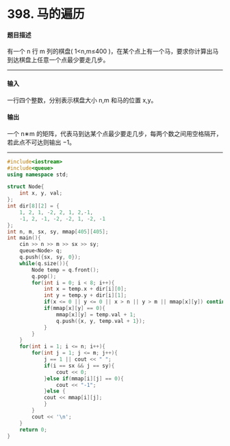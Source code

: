 # 398. 马的遍历

#### 题目描述

 有一个 n 行 m 列的棋盘( 1<n,m≤400 )，在某个点上有一个马，要求你计算出马到达棋盘上任意一个点最少要走几步。

------

#### 输入

 一行四个整数，分别表示棋盘大小 n,m 和马的位置 x,y。

#### 输出

 一个 n∗m 的矩阵，代表马到达某个点最少要走几步，每两个数之间用空格隔开，若此点不可达则输出 −1。

------

```c++
#include<iostream>
#include<queue>
using namespace std;

struct Node{
    int x, y, val;
};
int dir[8][2] = {
    1, 2, 1, -2, 2, 1, 2,-1,
    -1, 2, -1, -2, -2, 1, -2, -1
};
int n, m, sx, sy, mmap[405][405];
int main(){
    cin >> n >> m >> sx >> sy;
    queue<Node> q;
    q.push({sx, sy, 0});
    while(q.size()){
        Node temp = q.front();
        q.pop();
        for(int i = 0; i < 8; i++){
            int x = temp.x + dir[i][0];
            int y = temp.y + dir[i][1];
            if(x <= 0 || y <= 0 || x > n || y > m || mmap[x][y]) continue;
            if(mmap[x][y] == 0){
                mmap[x][y] = temp.val + 1;
                q.push({x, y, temp.val + 1});
            }
        }
    }
    for(int i = 1; i <= n; i++){
        for(int j = 1; j <= m; j++){
            j == 1 || cout << " ";
            if(i == sx && j == sy){
                cout << 0;
            }else if(mmap[i][j] == 0){
                cout << "-1";
            }else {
            cout << mmap[i][j];
            }
        }
        cout << '\n';
    }
    return 0;
}
```

